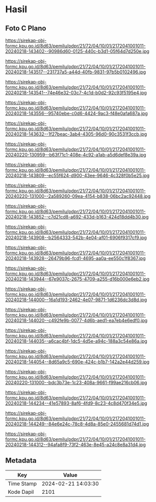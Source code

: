 # Hasil

## Foto C Plano

https://sirekap-obj-formc.kpu.go.id/8d63/pemilu/pdpr/21/72/04/10/01/2172041001011-20240218-143402--90986d60-0125-440c-b3d1-05f64d7d250e.jpg

https://sirekap-obj-formc.kpu.go.id/8d63/pemilu/pdpr/21/72/04/10/01/2172041001011-20240218-143517--231737a5-a44d-40fb-9831-97b5b0102496.jpg

https://sirekap-obj-formc.kpu.go.id/8d63/pemilu/pdpr/21/72/04/10/01/2172041001011-20240218-143541--74e46e32-03c7-4c1d-b0d2-92c93f5195e4.jpg

https://sirekap-obj-formc.kpu.go.id/8d63/pemilu/pdpr/21/72/04/10/01/2172041001011-20240218-143556--95740ebe-c0d6-4424-9ac3-f48e0afa687a.jpg

https://sirekap-obj-formc.kpu.go.id/8d63/pemilu/pdpr/21/72/04/10/01/2172041001011-20240218-143632--1f27beac-3ab4-4305-96d0-90c3531f3ccb.jpg

https://sirekap-obj-formc.kpu.go.id/8d63/pemilu/pdpr/21/72/04/10/01/2172041001011-20240220-130959--b63f71c1-408e-4c92-a1ab-a5d6def8e39a.jpg

https://sirekap-obj-formc.kpu.go.id/8d63/pemilu/pdpr/21/72/04/10/01/2172041001011-20240218-143809--ec55f624-d900-43ee-9646-4c328f0b5e25.jpg

https://sirekap-obj-formc.kpu.go.id/8d63/pemilu/pdpr/21/72/04/10/01/2172041001011-20240220-131000--2a589260-09ea-4154-b838-06bc2ac92448.jpg

https://sirekap-obj-formc.kpu.go.id/8d63/pemilu/pdpr/21/72/04/10/01/2172041001011-20240218-143852--c7d21cd8-a692-433d-b163-424d18dd4b30.jpg

https://sirekap-obj-formc.kpu.go.id/8d63/pemilu/pdpr/21/72/04/10/01/2172041001011-20240218-143908--b2564333-542b-4e04-af01-6906f9317cf9.jpg

https://sirekap-obj-formc.kpu.go.id/8d63/pemilu/pdpr/21/72/04/10/01/2172041001011-20240218-143928--26479b96-fcd1-4695-aa0a-ee550c1f8367.jpg

https://sirekap-obj-formc.kpu.go.id/8d63/pemilu/pdpr/21/72/04/10/01/2172041001011-20240218-143944--67e9037c-2675-4709-a255-d16b000e6eb2.jpg

https://sirekap-obj-formc.kpu.go.id/8d63/pemilu/pdpr/21/72/04/10/01/2172041001011-20240218-144000--16a1d193-2462-4e07-9871-1d6236dc3d8d.jpg

https://sirekap-obj-formc.kpu.go.id/8d63/pemilu/pdpr/21/72/04/10/01/2172041001011-20240218-144020--c492fe9b-0077-4d6b-aed1-ea7eb4e6edf0.jpg

https://sirekap-obj-formc.kpu.go.id/8d63/pemilu/pdpr/21/72/04/10/01/2172041001011-20240218-144035--a6cac4bf-1dc5-4d5e-a94c-188a3c54e86a.jpg

https://sirekap-obj-formc.kpu.go.id/8d63/pemilu/pdpr/21/72/04/10/01/2172041001011-20240218-144054--8d65a9c5-690e-424c-b1b7-142a2e44d259.jpg

https://sirekap-obj-formc.kpu.go.id/8d63/pemilu/pdpr/21/72/04/10/01/2172041001011-20240220-131000--bdc3b73e-1c23-408a-9661-f99ae216cb06.jpg

https://sirekap-obj-formc.kpu.go.id/8d63/pemilu/pdpr/21/72/04/10/01/2172041001011-20240218-144234--41e57893-8af6-4fd9-8c23-4c8d470f34e5.jpg

https://sirekap-obj-formc.kpu.go.id/8d63/pemilu/pdpr/21/72/04/10/01/2172041001011-20240218-144249--84e6e24c-78c8-4d8a-85e0-2455681d74d1.jpg

https://sirekap-obj-formc.kpu.go.id/8d63/pemilu/pdpr/21/72/04/10/01/2172041001011-20240218-144312--94afa8f9-73f2-463e-8e45-a24c8e8a31d4.jpg


## Metadata

| Key        | Value               |
| ---------- | ------------------- |
| Time Stamp | 2024-02-21 14:03:30 |
| Kode Dapil | 2101                |



